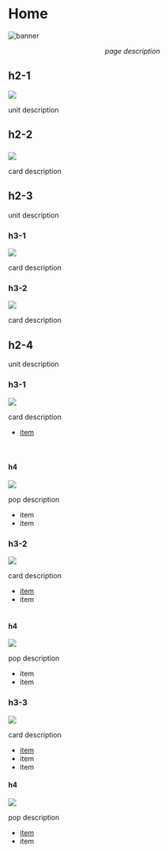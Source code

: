 # Home

![banner](image/banner.jpg)

<center><i>page description</i></center>

## h2-1

![](image/shirt.svg)

unit description

## h2-2

###

![](image/teacher.svg)

card description

## h2-3

unit description

### h3-1

![](image/record.svg)

card description

### h3-2

![](image/record.svg)

card description

## h2-4

unit description

### h3-1

![](image/cart.svg)

card description

- [item](nav-1/dir-1/doc-1.md)
  <br>
  <br>
  <br>

#### h4

![](image/record.svg)

pop description

- item
- item

### h3-2

![](image/cart.svg)

card description

- [item](nav-1/dir-2/doc-2.md)
- item
  <br>
  <br>

#### h4

![](image/record.svg)

pop description

- item
- item

### h3-3

![](image/cart.svg)

card description

- [item](nav-2/doc-3.md)
- item
- item

#### h4

![](image/record.svg)

pop description

- [item](nav-2/doc-4.md)
- item


